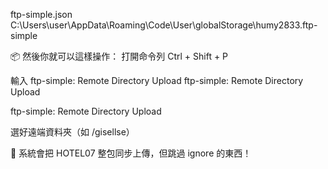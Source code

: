 ftp-simple.json 
C:\Users\user\AppData\Roaming\Code\User\globalStorage\humy2833.ftp-simple 

📦 然後你就可以這樣操作：
打開命令列 Ctrl + Shift + P

輸入 
ftp-simple: Remote Directory Upload
ftp-simple: Remote Directory Upload

ftp-simple: Remote Directory Upload

選好遠端資料夾（如 /gisellse）

🔄 系統會把 HOTEL07 整包同步上傳，但跳過 ignore 的東西！